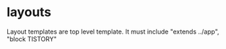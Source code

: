 # layouts

Layout templates are top level template.
It must include "extends ../app", "block TISTORY"